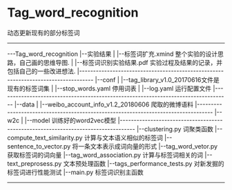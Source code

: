 # Tag_word_recognition
动态更新现有的部分标签词

***********************************************************************************************
---Tag_word_recognition
	 |--实验结果
	 |    |--标签词扩充.xmind 整个实验的设计思路，自己画的思维导图.
	 |    |--标签词识别实验结果.pdf 实验过程及结果的记录，并包括自己的一些改进想法.
	 |-----------------------------------------------------------------------------------
	 |--conf
	 |    |--tag_library_v1.0_20170616文件是现有的标签词集
	 |    |--stop_words.yaml  停用词表
	 |    |--log.yaml 运行配置文件
	 |-----------------------------------------------------------------------------------
	 |--data
	 |    |--weibo_account_info_v1.2_20180606 爬取的微博语料
	 |-----------------------------------------------------------------------------------
	 |--w2c
	 |    |--model 训练好的word2vec模型
	 |-----------------------------------------------------------------------------------
	 |--clustering.py 词聚类函数
	 |--compute_text_similarity.py 计算与文本语义相似的标签词
	 |--sentence_to_vector.py 将一条文本表示成词向量的形式
	 |--tag_word_vetor.py 获取标签词的词向量
	 |--tag_word_association.py 计算与标签词相关的词
	 |--text_preprosess.py 文本预处理函数
	 |--tags_performance_tests.py 对新发掘的标签词进行性能测试
	 |--main.py 标签词识别主函数
***********************************************************************************************
